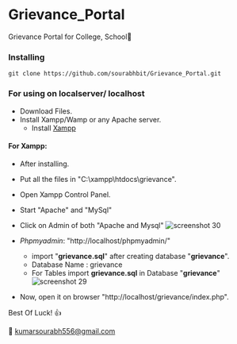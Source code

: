 # Grievance_Portal
Grievance Portal for College, School:school:

### Installing

```
git clone https://github.com/sourabhbit/Grievance_Portal.git
```

### For using on localserver/ localhost
* Download Files.
* Install Xampp/Wamp or any Apache server.
  * Install [Xampp](https://www.apachefriends.org/download.html)
#### For Xampp:
* After installing. 
* Put all the files in "C:\xampp\htdocs\grievance". 
* Open Xampp Control Panel.
* Start "Apache" and "MySql"
* Click on Admin of both "Apache and Mysql"
![screenshot 30](https://user-images.githubusercontent.com/28394309/50753317-839ca480-1277-11e9-822f-007d398c0031.png)

* _Phpmyadmin_: "http://localhost/phpmyadmin/"
  - import "**grievance.sql**" after creating database "**grievance**".
  * Database Name : grievance
  * For Tables import **grievance.sql** in Database "**grievance**"
![screenshot 29](https://user-images.githubusercontent.com/28394309/50753084-8c40ab00-1276-11e9-9900-d37f0358a14f.png)

* Now, open it on browser "http://localhost/grievance/index.php". 

Best Of Luck! :+1: 

:e-mail: kumarsourabh556@gmail.com

